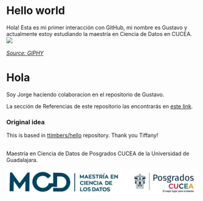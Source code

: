 # Hello world

Hola! Esta es mi primer interacción con GitHub, mi nombre es Gustavo y actualmente estoy estudiando la maestría en Ciencia de Datos en CUCEA.<br>
![](https://media.giphy.com/media/Dh5q0sShxgp13DwrvG/giphy.gif)

*[Source: GIPHY](https://media.giphy.com/media/Dh5q0sShxgp13DwrvG/giphy.gif)*

# Hola

Soy Jorge haciendo colaboracion en el repositorio de Gustavo.

La sección de Referencias de este repositorio las encontrarás en [este link](https://github.com/GustMdz/hello/blob/main/docs/Referencias.md).

### Original idea
This is based in [ttimbers/hello](https://github.com/ttimbers/hello) repository. Thank you Tiffany!

<br>
Maestría en Ciencia de Datos de Posgrados CUCEA de la Universidad de Guadalajara.  

![](https://raw.githubusercontent.com/vcuspinera/UDG_MCD_Project_Dev_I/main/actividades/img/MCD_logo.png)
